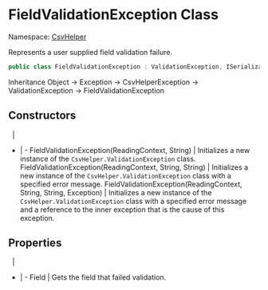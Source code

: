 # FieldValidationException Class

Namespace: [CsvHelper](/api/CsvHelper)

Represents a user supplied field validation failure.

```cs
public class FieldValidationException : ValidationException, ISerializable
```

Inheritance Object -> Exception -> CsvHelperException -> ValidationException -> FieldValidationException

## Constructors
&nbsp; | &nbsp;
- | -
FieldValidationException(ReadingContext, String) | Initializes a new instance of the ``CsvHelper.ValidationException`` class.
FieldValidationException(ReadingContext, String, String) | Initializes a new instance of the ``CsvHelper.ValidationException`` class with a specified error message.
FieldValidationException(ReadingContext, String, String, Exception) | Initializes a new instance of the ``CsvHelper.ValidationException`` class with a specified error message and a reference to the inner exception that is the cause of this exception.

## Properties
&nbsp; | &nbsp;
- | -
Field | Gets the field that failed validation.
